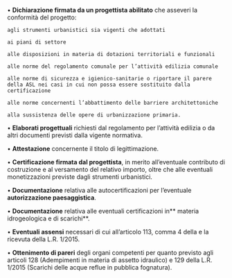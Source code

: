 •	**Dichiarazione firmata da un progettista abilitato** che asseveri la conformità del progetto:

    agli strumenti urbanistici sia vigenti che adottati

    ai piani di settore

    alle disposizioni in materia di dotazioni territoriali e funzionali

    alle norme del regolamento comunale per l’attività edilizia comunale

    alle norme di sicurezza e igienico-sanitarie o riportare il parere della ASL nei casi in cui non possa essere sostituito dalla certificazione

    alle norme concernenti l’abbattimento delle barriere architettoniche

    alla sussistenza delle opere di urbanizzazione primaria.

•	**Elaborati progettuali** richiesti dal regolamento per l’attività edilizia o da altri documenti previsti dalla vigente normativa.

•	**Attestazione** concernente il titolo di legittimazione.

•	**Certificazione firmata dal progettista**, in merito all’eventuale contributo di costruzione e al versamento del relativo importo, oltre che alle eventuali monetizzazioni previste dagli strumenti urbanistici.

•	**Documentazione** relativa alle autocertificazioni per l’eventuale **autorizzazione paesaggistica**.

•	**Documentazione** relativa alle eventuali certificazioni in** materia idrogeologica e di scarichi**.

•	**Eventuali assensi** necessari di cui all’articolo 113, comma 4 della e la ricevuta della L.R. 1/2015.

•	**Ottenimento di pareri** degli organi competenti per quanto previsto agli articoli 128 (Adempimenti in materia di assetto idraulico) e 129 della L.R. 1/2015 (Scarichi delle acque reflue in pubblica fognatura).
